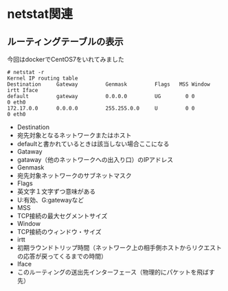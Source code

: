 # netstat関連

## ルーティングテーブルの表示
今回はdockerでCentOS7をいれてみました
```
# netstat -r
Kernel IP routing table
Destination     Gateway         Genmask         Flags   MSS Window  irtt Iface
default         gateway         0.0.0.0         UG        0 0          0 eth0
172.17.0.0      0.0.0.0         255.255.0.0     U         0 0          0 eth0
```

* Destination
 * 宛先対象となるネットワークまたはホスト
 * defaultと書かれているときは該当しない場合ここになる
* Gataway
 * gataway（他のネットワークへの出入り口）のIPアドレス
* Genmask
 * 宛先対象ネットワークのサブネットマスク
* Flags
 * 英文字１文字ずつ意味がある
 * U:有効、G:gatewayなど
* MSS
 * TCP接続の最大セグメントサイズ
* Window
 * TCP接続のウィンドウ・サイズ
* irtt
 * 初期ラウンドトリップ時間（ネットワーク上の相手側ホストからリクエストの応答が戻ってくるまでの時間）
* Iface
 * このルーティングの送出先インターフェース（物理的にパケットを飛ばす先）
